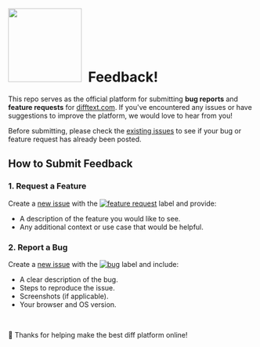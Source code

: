 # <img src="https://github.com/user-attachments/assets/7296cffb-cfff-46b3-a46b-15ed5a09df28" width="150">&nbsp; Feedback!

This repo serves as the official platform for submitting **bug reports** and **feature requests** for [difftext.com](https://difftext.com). If you've encountered any issues or have suggestions to improve the platform, we would love to hear from you!

Before submitting, please check the [existing issues](https://github.com/dotspencer/diff-text-feedback/issues) to see if your bug or feature request has already been posted.

## How to Submit Feedback

### 1. Request a Feature
Create a [new issue][new-feature-url] with the [<img src="https://img.shields.io/badge/-feature_request-90ee90.svg?style=flat-square" alt="feature request">][features-url] label and provide:
- A description of the feature you would like to see.
- Any additional context or use case that would be helpful.

### 2. Report a Bug
Create a [new issue][new-bug-url] with the [<img src="https://img.shields.io/badge/-bug-f08080.svg?style=flat-square" alt="bug">][bugs-url] label and include:
- A clear description of the bug.
- Steps to reproduce the issue.
- Screenshots (if applicable).
- Your browser and OS version.

[new-bug-url]: https://github.com/dotspencer/diff-text-feedback/issues/new?labels=bug
[new-feature-url]: https://github.com/dotspencer/diff-text-feedback/issues/new?labels=feature+request
[bugs-url]: https://github.com/dotspencer/diff-text-feedback/labels/content
[features-url]: https://github.com/dotspencer/diff-text-feedback/labels/feature%20request

<br>

🎉 Thanks for helping make the best diff platform online!
